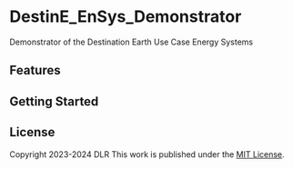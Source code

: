 # DestinE_EnSys_Demonstrator
Demonstrator of the Destination Earth Use Case Energy Systems

## Features

## Getting Started

## License
Copyright 2023-2024 DLR
This work is published under the [MIT License](LICENSE).
